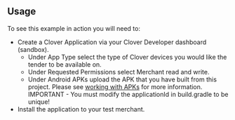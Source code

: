 ## Usage

To see this example in action you will need to:
-  Create a Clover Application via your Clover Developer dashboard (sandbox). 
   - Under App Type select the type of Clover devices you would like the tender to be available on.
   - Under Requested Permissions select Merchant read and write.
   - Under Android APKs upload the APK that you have built from this project.  Please see [working with APKs](https://docs.clover.com/docs/working-with-apks) for more information.  IMPORTANT - You must modify the applicationId in build.gradle to be unique!
- Install the application to your test merchant.


